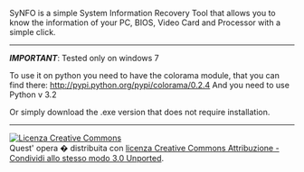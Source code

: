SyNFO is a simple System Information Recovery Tool that allows you to know the 
information of your PC, BIOS, Video Card and Processor with a simple click.

-------------------------------------------------------------------------------------------

***IMPORTANT***:  Tested only on windows 7

To use it on python you need to have the colorama module,
that you can find there: http://pypi.python.org/pypi/colorama/0.2.4
And you need to use Python v 3.2

Or simply download the .exe version that does not require installation.

--------------------------------------------------------------------------------------------
<a rel="license" href="http://creativecommons.org/licenses/by-sa/3.0/deed.it"><img alt="Licenza Creative Commons" style="border-width:0" src="http://i.creativecommons.org/l/by-sa/3.0/88x31.png" /></a><br />Quest' opera � distribuita con <a rel="license" href="http://creativecommons.org/licenses/by-sa/3.0/deed.it">licenza Creative Commons Attribuzione - Condividi allo stesso modo 3.0 Unported</a>.